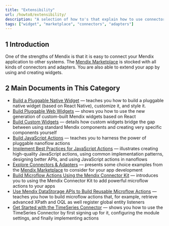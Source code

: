 ```yaml
---
title: "Extensibility"
url: /howto8/extensibility/
description: "A selection of how to's that explain how to use connectors and adapters from the Marketplace."
tags: ["widget", "marketplace", "connectors", "adapters"]
---
```


## 1 Introduction

One of the strengths of Mendix is that it is easy to connect your Mendix application to other systems. The [Mendix Marketplace](https://marketplace.mendix.com/) is stocked with all kinds of connectors and adapters. You are also able to extend your app by using and creating widgets.

## 2 Main Documents in This Category

* [Build a Pluggable Native Widget](build-native-widget) — teaches you how to build a pluggable native widget (based on React Native), customize it, and style it.
* [Build Pluggable Web Widgets](pluggable-widgets) — shows you how to use the new generation of custom-built Mendix widgets based on React
* [Build Custom Widgets](widget-development) — details how custom widgets bridge the gap between using standard Mendix components and creating very specific components yourself
* [Build JavaScript Actions](build-javascript-actions) — teaches you to harness the power of pluggable nanoflow actions
* [Implement Best Practices for JavaScript Actions](best-practices-javascript-actions) — illustrates creating high-quality JavaScript actions, using common implementation patterns, designing better APIs, and using JavaScript actions in nanoflows
* [Explore Connectors & Adapters](explore-connectors-and-adapters) — presents some choice examples from the [Mendix Marketplace](https://marketplace.mendix.com/) to consider for your app development
* [Build Microflow Actions Using the Mendix Connector Kit](howto-connector-kit) — introduces you to using the Mendix Connector Kit to add powerful microflow actions to your apps
* [Use Mendix DataStorage APIs to Build Reusable Microflow Actions](howto-datastorage-api) — teaches you how to build microflow actions that, for example, retrieve advanced XPath and OQL as well register global entity listeners
* [Get Started with the TimeSeries Connector](get-started-with-the-timeseries-connector) — shows you how to use the TimeSeries Connector by first signing up for it, configuring the module settings, and finally implementing actions
